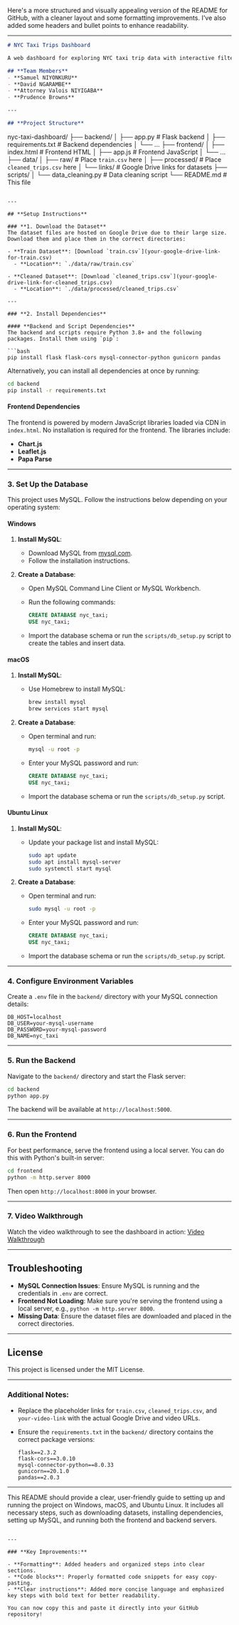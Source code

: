 Here's a more structured and visually appealing version of the README for GitHub, with a cleaner layout and some formatting improvements. I've also added some headers and bullet points to enhance readability.

---

```markdown
# NYC Taxi Trips Dashboard

A web dashboard for exploring NYC taxi trip data with interactive filtering, charts, and maps.

## **Team Members**
- **Samuel NIYONKURU**
- **David NGARAMBE**
- **Attorney Valois NIYIGABA**
- **Prudence Browns**

---

## **Project Structure**
```

nyc-taxi-dashboard/
├── backend/
│   ├── app.py                # Flask backend
│   ├── requirements.txt      # Backend dependencies
│   └── ...
├── frontend/
│   ├── index.html            # Frontend HTML
│   ├── app.js                # Frontend JavaScript
│   └── ...
├── data/
│   ├── raw/                  # Place `train.csv` here
│   ├── processed/            # Place `cleaned_trips.csv` here
│   └── links/                # Google Drive links for datasets
├── scripts/
│   └── data_cleaning.py      # Data cleaning script
└── README.md                 # This file

````

---

## **Setup Instructions**

### **1. Download the Dataset**
The dataset files are hosted on Google Drive due to their large size. Download them and place them in the correct directories:

- **Train Dataset**: [Download `train.csv`](your-google-drive-link-for-train.csv)  
  - **Location**: `./data/raw/train.csv`
  
- **Cleaned Dataset**: [Download `cleaned_trips.csv`](your-google-drive-link-for-cleaned_trips.csv)  
  - **Location**: `./data/processed/cleaned_trips.csv`

---

### **2. Install Dependencies**

#### **Backend and Script Dependencies**
The backend and scripts require Python 3.8+ and the following packages. Install them using `pip`:

```bash
pip install flask flask-cors mysql-connector-python gunicorn pandas
````

Alternatively, you can install all dependencies at once by running:

```bash
cd backend
pip install -r requirements.txt
```

#### **Frontend Dependencies**

The frontend is powered by modern JavaScript libraries loaded via CDN in `index.html`. No installation is required for the frontend. The libraries include:

* **Chart.js**
* **Leaflet.js**
* **Papa Parse**

---

### **3. Set Up the Database**

This project uses MySQL. Follow the instructions below depending on your operating system:

#### **Windows**

1. **Install MySQL**:

   * Download MySQL from [mysql.com](https://dev.mysql.com/downloads/installer/).
   * Follow the installation instructions.

2. **Create a Database**:

   * Open MySQL Command Line Client or MySQL Workbench.
   * Run the following commands:

     ```sql
     CREATE DATABASE nyc_taxi;
     USE nyc_taxi;
     ```
   * Import the database schema or run the `scripts/db_setup.py` script to create the tables and insert data.

#### **macOS**

1. **Install MySQL**:

   * Use Homebrew to install MySQL:

     ```bash
     brew install mysql
     brew services start mysql
     ```

2. **Create a Database**:

   * Open terminal and run:

     ```bash
     mysql -u root -p
     ```
   * Enter your MySQL password and run:

     ```sql
     CREATE DATABASE nyc_taxi;
     USE nyc_taxi;
     ```
   * Import the database schema or run the `scripts/db_setup.py` script.

#### **Ubuntu Linux**

1. **Install MySQL**:

   * Update your package list and install MySQL:

     ```bash
     sudo apt update
     sudo apt install mysql-server
     sudo systemctl start mysql
     ```

2. **Create a Database**:

   * Open terminal and run:

     ```bash
     sudo mysql -u root -p
     ```
   * Enter your MySQL password and run:

     ```sql
     CREATE DATABASE nyc_taxi;
     USE nyc_taxi;
     ```
   * Import the database schema or run the `scripts/db_setup.py` script.

---

### **4. Configure Environment Variables**

Create a `.env` file in the `backend/` directory with your MySQL connection details:

```
DB_HOST=localhost
DB_USER=your-mysql-username
DB_PASSWORD=your-mysql-password
DB_NAME=nyc_taxi
```

---

### **5. Run the Backend**

Navigate to the `backend/` directory and start the Flask server:

```bash
cd backend
python app.py
```

The backend will be available at `http://localhost:5000`.

---

### **6. Run the Frontend**

For best performance, serve the frontend using a local server. You can do this with Python's built-in server:

```bash
cd frontend
python -m http.server 8000
```

Then open `http://localhost:8000` in your browser.

---

### **7. Video Walkthrough**

Watch the video walkthrough to see the dashboard in action:
[Video Walkthrough](your-video-link)

---

## **Troubleshooting**

* **MySQL Connection Issues**: Ensure MySQL is running and the credentials in `.env` are correct.
* **Frontend Not Loading**: Make sure you're serving the frontend using a local server, e.g., `python -m http.server 8000`.
* **Missing Data**: Ensure the dataset files are downloaded and placed in the correct directories.

---

## **License**

This project is licensed under the MIT License.

---

### **Additional Notes:**

* Replace the placeholder links for `train.csv`, `cleaned_trips.csv`, and `your-video-link` with the actual Google Drive and video URLs.
* Ensure the `requirements.txt` in the `backend/` directory contains the correct package versions:

  ```plaintext
  flask==2.3.2
  flask-cors==3.0.10
  mysql-connector-python==8.0.33
  gunicorn==20.1.0
  pandas==2.0.3
  ```

---

This README should provide a clear, user-friendly guide to setting up and running the project on Windows, macOS, and Ubuntu Linux. It includes all necessary steps, such as downloading datasets, installing dependencies, setting up MySQL, and running both the frontend and backend servers.

```

---

### **Key Improvements:**

- **Formatting**: Added headers and organized steps into clear sections.
- **Code blocks**: Properly formatted code snippets for easy copy-pasting.
- **Clear instructions**: Added more concise language and emphasized key steps with bold text for better readability.

You can now copy this and paste it directly into your GitHub repository!
```
